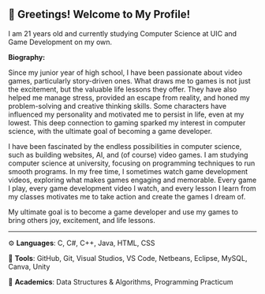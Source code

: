 ## 👋 Greetings! Welcome to My Profile!
I am 21 years old and currently studying Computer Science at UIC and Game Development on my own. 

**Biography:**

Since my junior year of high school, I have been passionate about video games, particularly story-driven ones. What draws me to games is not just the excitement, but the valuable life lessons they offer. They have also helped me manage stress, provided an escape from reality, and honed my problem-solving and creative thinking skills. Some characters have influenced my personality and motivated me to persist in life, even at my lowest. This deep connection to gaming sparked my interest in computer science, with the ultimate goal of becoming a game developer.

I have been fascinated by the endless possibilities in computer science, such as building websites, AI, and (of course) video games. I am studying computer science at university, focusing on programming techniques to run smooth programs. In my free time, I sometimes watch game development videos, exploring what makes games engaging and memorable. Every game I play, every game development video I watch, and every lesson I learn from my classes motivates me to take action and create the games I dream of.

My ultimate goal is to become a game developer and use my games to bring others joy, excitement, and life lessons.

-----------------------------------------------------------------------------------------------------------------------------------------------------------------------------------------------------------------------
⚙️ **Languages**: C, C#, C++, Java, HTML, CSS

🧰 **Tools**: GitHub, Git, Visual Studios, VS Code, Netbeans, Eclipse, MySQL, Canva, Unity

📘 **Academics**: Data Structures & Algorithms, Programming Practicum
